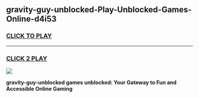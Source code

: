 
## gravity-guy-unblocked-Play-Unblocked-Games-Online-d4i53
<h3>
<a href="https://premium76.site?title=gravity-guy-unblocked&ref=25A">CLICK TO PLAY</a></h3>
<hr>

<h3>
<a href="https://premium76.site?title=gravity-guy-unblocked&ref=25A">CLICK 2 PLAY</a>
  
</h3>

<a href="https://premium76.site?title=gravity-guy-unblocked&ref=25A"><img src="https://clearcache.store/games.png"></a>


**gravity-guy-unblocked games unblocked: Your Gateway to Fun and Accessible Online Gaming**

